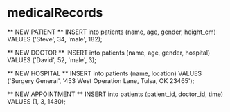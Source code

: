 # medicalRecords

** NEW PATIENT **
INSERT into patients (name, age, gender, height_cm) VALUES ('Steve', 34, 'male', 182);

** NEW DOCTOR **
INSERT into patients (name, age, gender, hospital) VALUES ('David', 52, 'male', 3);

** NEW HOSPITAL **
INSERT into patients (name, location) VALUES ('Surgery General', '453 West Operation Lane, Tulsa, OK 23465');

** NEW APPOINTMENT **
INSERT into patients (patient_id, doctor_id, time) VALUES (1, 3, 1430);
